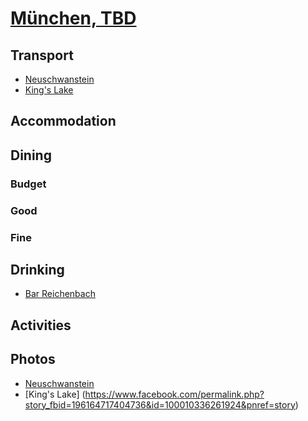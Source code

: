 # [München, TBD](http://en.wikipedia.org/wiki/M%C3%BCnchen)

## Transport
* [Neuschwanstein](http://sx19901118.blog.163.com/blog/static/2399170522014119342590?from=singlemessage&isappinstalled=0)
* [King's Lake](http://sx19901118.blog.163.com/blog/static/239917052201513111431894?from=singlemessage&isappinstalled=0)


## Accommodation

## Dining

### Budget

### Good

### Fine

## Drinking

* [Bar Reichenbach](http://www.bar-reichenbach.de/)

## Activities

## Photos
* [Neuschwanstein](https://www.facebook.com/permalink.php?story_fbid=196165234071351&id=100010336261924&pnref=story)
* [King's Lake] (https://www.facebook.com/permalink.php?story_fbid=196164717404736&id=100010336261924&pnref=story)
